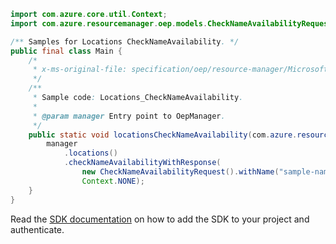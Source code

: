 ```java
import com.azure.core.util.Context;
import com.azure.resourcemanager.oep.models.CheckNameAvailabilityRequest;

/** Samples for Locations CheckNameAvailability. */
public final class Main {
    /*
     * x-ms-original-file: specification/oep/resource-manager/Microsoft.OpenEnergyPlatform/preview/2021-06-01-preview/examples/Locations_CheckNameAvailability.json
     */
    /**
     * Sample code: Locations_CheckNameAvailability.
     *
     * @param manager Entry point to OepManager.
     */
    public static void locationsCheckNameAvailability(com.azure.resourcemanager.oep.OepManager manager) {
        manager
            .locations()
            .checkNameAvailabilityWithResponse(
                new CheckNameAvailabilityRequest().withName("sample-name").withType("Microsoft.OEP/oepResource"),
                Context.NONE);
    }
}
```

Read the [SDK documentation](https://github.com/Azure/azure-sdk-for-java/blob/azure-resourcemanager-oep_1.0.0-beta.1/sdk/oep/azure-resourcemanager-oep/README.md) on how to add the SDK to your project and authenticate.
